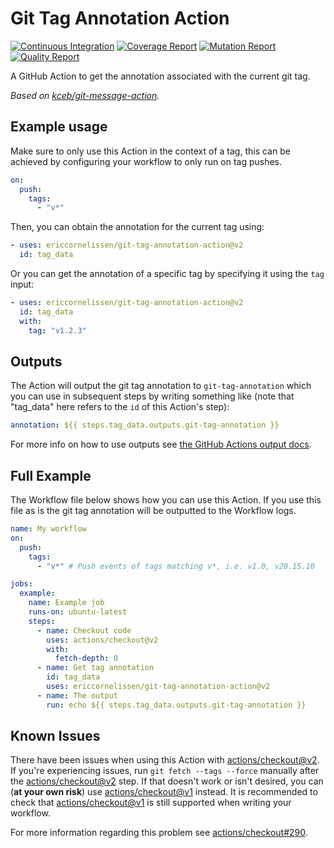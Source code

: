 # Git Tag Annotation Action

[![Continuous Integration][ci-image]][ci-url]
[![Coverage Report][coverage-image]][coverage-url]
[![Mutation Report][mutation-image]][mutation-url]
[![Quality Report][quality-image]][quality-url]

A GitHub Action to get the annotation associated with the current git tag.

_Based on [kceb/git-message-action]._

## Example usage

Make sure to only use this Action in the context of a tag, this can be achieved
by configuring your workflow to only run on tag pushes.

```yaml
on:
  push:
    tags:
      - "v*"
```

Then, you can obtain the annotation for the current tag using:

```yaml
- uses: ericcornelissen/git-tag-annotation-action@v2
  id: tag_data
```

Or you can get the annotation of a specific tag by specifying it using the `tag`
input:

```yaml
- uses: ericcornelissen/git-tag-annotation-action@v2
  id: tag_data
  with:
    tag: "v1.2.3"
```

## Outputs

The Action will output the git tag annotation to `git-tag-annotation` which you
can use in subsequent steps by writing something like (note that "tag_data" here
refers to the `id` of this Action's step):

```yaml
annotation: ${{ steps.tag_data.outputs.git-tag-annotation }}
```

For more info on how to use outputs see [the GitHub Actions output docs].

## Full Example

The Workflow file below shows how you can use this Action. If you use this file
as is the git tag annotation will be outputted to the Workflow logs.

```yaml
name: My workflow
on:
  push:
    tags:
      - "v*" # Push events of tags matching v*, i.e. v1.0, v20.15.10

jobs:
  example:
    name: Example job
    runs-on: ubuntu-latest
    steps:
      - name: Checkout code
        uses: actions/checkout@v2
        with:
          fetch-depth: 0
      - name: Get tag annotation
        id: tag_data
        uses: ericcornelissen/git-tag-annotation-action@v2
      - name: The output
        run: echo ${{ steps.tag_data.outputs.git-tag-annotation }}
```

## Known Issues

There have been issues when using this Action with [actions/checkout@v2]. If
you're experiencing issues, run `git fetch --tags --force` manually after the
[actions/checkout@v2] step. If that doesn't work or isn't desired, you can (**at
your own risk**) use [actions/checkout@v1] instead. It is recommended to check
that [actions/checkout@v1] is still supported when writing your workflow.

For more information regarding this problem see [actions/checkout#290].

[actions/checkout@v1]: https://github.com/actions/checkout/tree/v1
[actions/checkout@v2]: https://github.com/actions/checkout/tree/v2
[actions/checkout#290]: https://github.com/actions/checkout/issues/290
[kceb/git-message-action]: https://github.com/kceb/git-message-action
[the github actions output docs]: https://help.github.com/en/actions/reference/contexts-and-expression-syntax-for-github-actions#steps-context
[ci-url]: https://github.com/ericcornelissen/git-tag-annotation-action/actions/workflows/verify.yml
[ci-image]: https://github.com/ericcornelissen/git-tag-annotation-action/actions/workflows/verify.yml/badge.svg
[coverage-url]: https://codecov.io/gh/ericcornelissen/git-tag-annotation-action
[coverage-image]: https://codecov.io/gh/ericcornelissen/git-tag-annotation-action/branch/main/graph/badge.svg
[mutation-url]: https://dashboard.stryker-mutator.io/reports/github.com/ericcornelissen/git-tag-annotation-action/main
[mutation-image]: https://img.shields.io/endpoint?style=flat&url=https%3A%2F%2Fbadge-api.stryker-mutator.io%2Fgithub.com%2Fericcornelissen%2Fgit-tag-annotation-action%2Fmain
[quality-url]: https://codeclimate.com/github/ericcornelissen/git-tag-annotation-action/maintainability
[quality-image]: https://api.codeclimate.com/v1/badges/53d2c44543bf636105f3/maintainability

